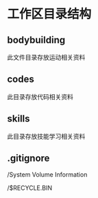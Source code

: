 # 工作区目录结构

## bodybuilding

此文件目录存放运动相关资料

## codes

此目录存放代码相关资料

## skills

此目录存放技能学习相关资料

## .gitignore

/System Volume Information

/$RECYCLE.BIN